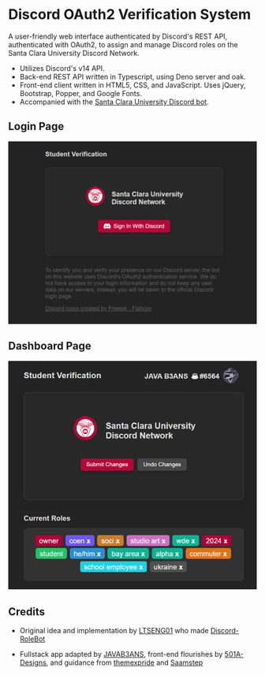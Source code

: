 # Discord OAuth2 Verification System
A user-friendly web interface authenticated by Discord's REST API, authenticated with OAuth2, to assign and manage Discord roles on the Santa Clara University Discord Network.

- Utilizes Discord's v14 API.
- Back-end REST API written in Typescript, using Deno server and oak.
- Front-end client written in HTML5, CSS, and JavaScript. Uses jQuery, Bootstrap, Popper, and Google Fonts.
- Accompanied with the [Santa Clara University Discord bot](https://github.com/JAVAB3ANS/scu-discord-bot).

## Login Page
![Login](login.png)

## Dashboard Page
![Dashboard](dashboard.png)

## Credits
- Original idea and implementation by [LTSENG01](https://github.com/LTSENG01) who made [Discord-RoleBot](https://github.com/LTSENG01/Discord-RoleBot)

- Fullstack app adapted by [JAVAB3ANS](https://github.com/javab3ans), front-end flourishes by [501A-Designs](https://github.com/501A-Designs), and guidance from [themexpride](https://github.com/themexpride) and [Saamstep](https://github.com/Saamstep)